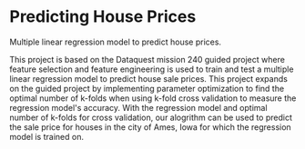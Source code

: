 # Predicting House Prices
Multiple linear regression model to predict house prices. 

This project is based on the Dataquest mission 240 guided project where feature selection and feature engineering is used to train and test a multiple linear regression model to predict house sale prices. This project expands on the guided project by implementing parameter optimization to find the optimal number of k-folds when using k-fold cross validation to measure the regression model's accuracy. With the regression model and optimal number of k-folds for cross validation, our alogrithm can be used to predict the sale price for houses in the city of Ames, Iowa for which the regression model is trained on. 
